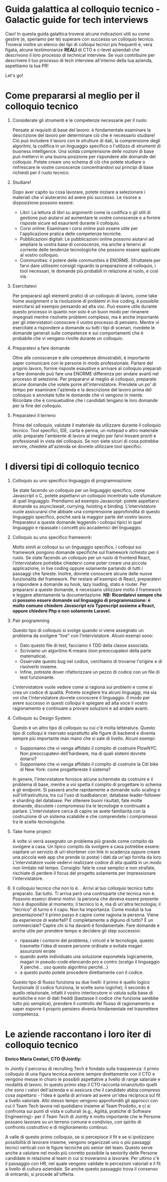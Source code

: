 # Guida galattica al colloquio tecnico - Galactic guide for tech interviews

Ciao! In questa guida galattica troverai alcune indicazioni utili su come gestire (e, speriamo per te) superare con successo un colloquio tecnico. Troverai inoltre un elenco dei tipi di colloqui tecnici più frequenti e, vera figata, alcune testimonianze **REALI** di CTO e c-level aziendali che descrivono il loro processo di technical interview.
Se vuoi contribuire per descrivere il tuo processo di tech interview all'interno della tua azienda, aspettiamo la tua PR!

Let's go!

# Come prepararsi al meglio per il colloquio tecnico

1. Considerate gli strumenti e le competenze necessarie per il ruolo

   Pensate ai requisiti di base del lavoro: è fondamentale esaminare la descrizione del lavoro per determinare ciò che è necessario studiare! Ciò può includere il lavoro con le strutture di dati, la comprensione degli algoritmi, la codifica in un linguaggio specifico o l'utilizzo di strumenti di business intelligence.
   Una solida comprensione delle nozioni di base può mettervi in una buona posizione per rispondere alle domande del colloquio. Potete creare uno schema di ciò che potete studiare o rinfrescare le vostre conoscenze concentrandovi sui principi di base richiesti per il ruolo tecnico.

2. Studiare!

   Dopo aver capito su cosa lavorare, potete iniziare a selezionare i materiali che vi aiuteranno ad avere più successo. Le risorse a disposizione possono essere:
   - Libri: La lettura di libri su argomenti come la codifica o gli stili di gestione può aiutarvi ad aumentare le vostre conoscenze e a fornire risposte sicure ed esaurienti durante il colloquio.
   - Corsi online: Esaminare i corsi online può essere utile per l'applicazione pratica delle competenze tecniche.
   - Pubblicazioni digitali: Le pubblicazioni online possono aiutarvi ad ampliare la vostra base di conoscenze, ma anche a tenervi al corrente delle tendenze tecnologiche che possono essere applicate al vostro colloquio.
   - Communities: il potere delle communities è ENORME. Sfruttatele per farvi dare utilissimi consigli riguardo la preparazione al colloquio, i tool necessari, le domande più probabili in relazione al ruolo, e così via.

3. Esercitatevi

   Per prepararsi agli elementi pratici di un colloquio di lavoro, come take home assignment o la risoluzione di problemi in live coding, è possibile esercitarsi ad esempio pensando ad alta voc. Può essere utile durante questo processo in quanto non solo è un buon modo per rimanere impegnati mentre risolvete problemi complessi, ma è anche importante per gli intervistatori conoscere il vostro processo di pensiero.
   Mentre vi esercitate a rispondere a domande su tutti i tipi di scenari, rivedete le domande generali sulle competenze e sui comportamenti che è probabile che vi vengano rivolte durante un colloquio.

4. Preparatevi a fare domande

   Oltre alle conoscenze e alle competenze dimostrabili, è importante saper comunicare con le persone in modo professionale. Parlare del proprio lavoro, fornire risposte esaustive e arrivare al colloquio preparati a fare domande può fare una ENORME differenza per andare avanti nel processo di selezione.
   Per prepararvi al meglio al colloquio, preparate alcune domande che volete porre all'intervistatore. Prendete un po' di tempo per esaminare l'azienda e la descrizione del lavoro prima del colloquio e annotate tutte le domande che vi vengono in mente. Ricordate che è consuetudine che i candidati tengano le loro domande per la fine del colloquio.

5. Preparatevi il terreno

   Prima del colloquio, valutate il materiale da utilizzare durante il colloquio tecnico. Tool specifici, IDE, carta e penna, un notepad o altro materiale utile: preparate l'ambiente di lavoro al meglio per farvi trovare pronti e professionali in vista del colloquio. Se non siete sicuri di cosa potrebbe servire, chiedete all'azienda se dovrete utilizzare tool specifici.


# I diversi tipi di colloquio tecnico

1. Colloquio su uno specifico linguaggio di programmazione:

   Se state facendo un colloquio per un linguaggio specifico, come Javascript o C, potete aspettarvi un colloquio incentrato sulle sfumature di quel linguaggio.
   Prendiamo ad esempio Javascript: potete aspettarvi domande su async/await, currying, hoisting e binding. L'intervistatore vuole assicurarsi che abbiate una comprensione approfondita di questo linguaggio specifico, poiché sarà la maggior parte del vostro lavoro. Preparatevi a queste domande leggendo i colloqui tipici in quel linguaggio e ripassate i concetti più accademici del linguaggio.

2. Colloquio su uno specifico framework:

   Molto simili ai colloqui su un linguaggio specifico, i colloqui sui framework pongono domande specifiche sul framework richiesto per il ruolo. Se state facendo un colloquio per un ruolo di frontend React, l'intervistatore potrebbe chiedervi come poter creare una piccola applicazione, in live coding oppure solamente parlando di tutti i passaggi che fareste.
   Inoltre, dovrete conoscere alcune delle nuove funzionalità del framework. Per restare all'esempio di React, preparatevi a rispondere a domande su hook, lazy loading, stato e router. Per prepararsi a queste domande, è necessario utilizzare molto il framework e leggere attentamente la documentazione.
   **NB: Ricordatevi sempre che ci possono essere domande sul linguaggio di programmazione: è molto comune chiedere Javascript e/o Typescript assieme a React, oppure chiedere Php e non solamente Laravel.**

3. Pair programming

   Questo tipo di colloquio si svolge quando vi viene assegnato un problema da svolgere "live" con l'intervistatore. Alcuni esempi sono: 

   - Dato questo file di test, facciamo il TDD della classe associata.
   - Scriviamo un algoritmo K-means (non preoccupatevi della parte matematica).
   - Osservate questo bug nel codice, cerchiamo di trovarne l'origine e di risolverlo insieme.
   - Infine, potreste dover rifattorizzare un pezzo di codice con un file di test funzionante.

   L'intervistatore vuole vedere come si ragiona sui problemi e come si crea un codice di qualità. Potrete scegliere tra alcuni linguaggi, ma sia voi che l'intervistatore dovrete conoscere il linguaggio. Il modo per avere successo in questi colloqui è spiegare ad alta voce il vostro ragionamento e continuare a provare soluzioni e ad andare avanti.

4. Colloquio su Design System:

   Questo è un altro tipo di colloquio su cui c'è molta letteratura. Questo tipo di colloqui è riservato soprattutto alle figure di backend e diventa sempre più importante man mano che si sale di livello. 
   Alcuni esempi:

   - Supponiamo che vi venga affidato il compito di costruire PlowNYC. Non preoccupatevi dell'hardware, ma di quali sistemi dovrete dotarvi?
   - Supponiamo che vi venga affidato il compito di costruire la Citi bike di New York: come progettereste il sistema?

   In genere, l'intervistatore fornisce alcune schermate da costruire e il problema di base, mentre a voi spetta il compito di progettare lo schema e gli endpoint. Si passerà anche rapidamente a domande sullo scaling e sull'infrastruttura, tra cui l'uso di loadbalancer, database leader-follower e sharding del database. Per ottenere buoni risultati, fate molte domande, discutete i compromessi tra le tecnologie e continuate a parlare. L'intervistatore cerca di capire se avete familiarità con la costruzione di un sistema scalabile e che comprendete i compromessi tra le scelte tecnologiche.

5. Take home project

   A volte vi verrà assegnato un problema più grande come compito da svolgere a casa. Un tipico compito da svolgere a casa potrebbe essere: ospitare un servizio di url-shortener con link in scadenza oppure creare una piccola web app che prende (o posta) i dati da un'api fornita da loro. 
   L'intervistatore vuole vedervi realizzare codice di alta qualità in un modo non limitato nel tempo. 
   Consiglio: fate le cose semplici e non strafate, rischiate di perdere il focus del progetto solamente per impressionare l'intervistatore. 

6. Il colloquio tecnico che non lo è.
.
   Arrivi al tuo colloquio tecnico tutto preparato. Sai tutto.
   Ti arriva però una controparte che tecnica non è. Possono esserci diversi motivi: la persona che doveva essere presente non è disponibile al momento; il tecnico lo è, ma di un'altra tecnologia; il "tecnico" di turno è il capo. Non ha importanza. Come moduli la tua presentazione?
   Il primo passo è capire come ragiona la persona. Viene da esperienze di waterfall? È completamente a digiuno di tutto? È un commerciale? Capire chi si ha davanti è fondamentale. Fare domande è anche utile per prendere tempo e decidere gli step successivi:
   - ripassate i contorni del problema, i vincoli e le tecnologie, questo trasmette l'idea di essere persone ordinate e evitate magari assunzioni errate
   - quando avete individuato una soluzione esponetela logicamente, magari in pseudo-code elencando pro e contro (scelgo il linguaggio X perché... uso questo algoritmo perché...)
   - a questo punto potete procedere direttamente con il codice.
     
   Questo tipo di flusso funziona su due livelli: il primo è quello logico funzionale (il codice funziona, le scelte sono logiche); il secondo è quello relazionale, infatti il vostro interlocutore vi valuta sulla base di euristiche e non di dati freddi (bastasse il codice che funziona sarebbe tutto più semplice), prendere il controllo del flusso di ragionamento e saper esporre il proprio pensiero diventa fondamentale nel trasmettere competenza.

# Le aziende raccontano i loro iter di colloquio tecnico


**Enrico Maria Cestari, CTO @Jointly:**


In Jointly il percorso di recruiting Tech è fondato sulla trasparenza: il primo colloquio di una figura tecnica avviene sempre direttamente con il CTO e vengono messe in chiaro le possibili aspettative a livello di range salariale e modalità di lavoro.
In questo primo step il CTO racconta innanzitutto quelli che sono i valori dell'azienda e si assicura che il candidato abbia compreso cosa aspettarsi - l'idea è quella di arrivare ad avere un'idea reciproca sul fit a livello valoriale.
Allo stesso tempo vengono approfonditi gli approcci con cui il Team Tech lavora nel quotidiano insieme al Team Prodotto, e ci si confronta sui punti di vista e culturali (e.g., Agilità, pratiche di Software Engineering)- per il Team Tech di Jointly è molto importante che le Persone possano lavorare su un terreno comune e condiviso, con spirito di confronto costruttivo e di miglioramento continuo.

A valle di questo primo colloquio, se si percepisce il fit e se si ipotizzano possibilità di lavorare insieme, vengono organizzati uno o più passaggi tecnici verticali con le figure tecniche più senior del team. Questo serve anche a valutare nel modo più corretto possibile la seniority delle Persone candidate in relazione al team in cui si troveranno a lavorare.
Per ultimo c'è il passaggio con HR, nel quale vengono validate le percezioni valoriali e il fit a livello di cultura aziendale. Se anche questo passaggio trova il consenso di entrambi, si procede all'offerta.
